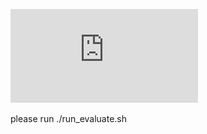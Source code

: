 

![Image text](https://github.com/fengtuan/ShuffleNet_SS/blob/17515f77cbf7ad4eef06e8b5d87924c34113f7ff/ChannelShuffle.pdf)



please run ./run_evaluate.sh
